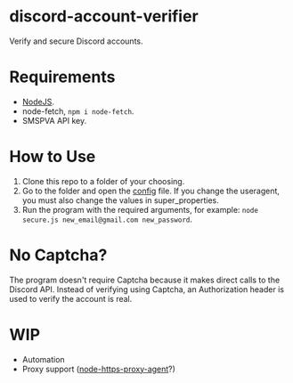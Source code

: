 # discord-account-verifier
Verify and secure Discord accounts.

# Requirements
* [NodeJS](https://nodejs.org).
* node-fetch, ``npm i node-fetch``.
* SMSPVA API key.

# How to Use
1. Clone this repo to a folder of your choosing. 
2. Go to the folder and open the [config](./config.example.js) file. If you change the useragent, you must also change the values in super_properties.
3. Run the program with the required arguments, for example: ``node secure.js new_email@gmail.com new_password``.

# No Captcha? 
The program doesn't require Captcha because it makes direct calls to the Discord API. Instead of verifying using Captcha, an Authorization header is used to verify the account is real.

# WIP
* Automation
* Proxy support ([node-https-proxy-agent](https://github.com/TooTallNate/node-https-proxy-agent)?)